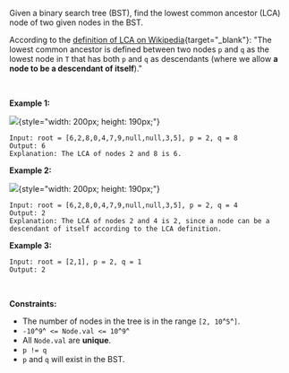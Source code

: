 Given a binary search tree (BST), find the lowest common ancestor (LCA)
node of two given nodes in the BST.

According to the [definition of LCA on
Wikipedia](https://en.wikipedia.org/wiki/Lowest_common_ancestor){target="_blank"}:
"The lowest common ancestor is defined between two nodes `p` and `q` as
the lowest node in `T` that has both `p` and `q` as descendants (where
we allow **a node to be a descendant of itself**)."

 

**Example 1:**

![](https://assets.leetcode.com/uploads/2018/12/14/binarysearchtree_improved.png){style="width: 200px; height: 190px;"}

    Input: root = [6,2,8,0,4,7,9,null,null,3,5], p = 2, q = 8
    Output: 6
    Explanation: The LCA of nodes 2 and 8 is 6.

**Example 2:**

![](https://assets.leetcode.com/uploads/2018/12/14/binarysearchtree_improved.png){style="width: 200px; height: 190px;"}

    Input: root = [6,2,8,0,4,7,9,null,null,3,5], p = 2, q = 4
    Output: 2
    Explanation: The LCA of nodes 2 and 4 is 2, since a node can be a descendant of itself according to the LCA definition.

**Example 3:**

    Input: root = [2,1], p = 2, q = 1
    Output: 2

 

**Constraints:**

-   The number of nodes in the tree is in the range `[2, 10`^`5`^`]`.
-   `-10`^`9`^` <= Node.val <= 10`^`9`^
-   All `Node.val` are **unique**.
-   `p != q`
-   `p` and `q` will exist in the BST.
